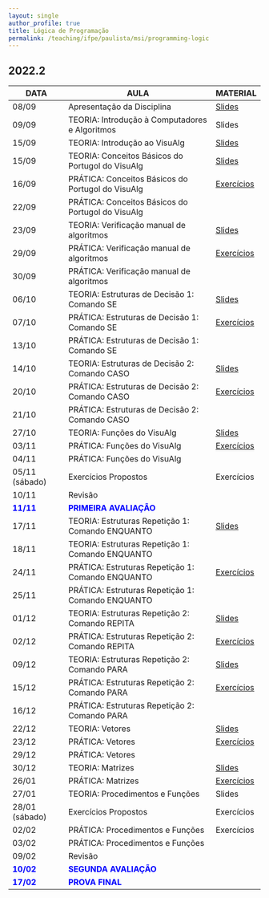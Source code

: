 ```yaml
---
layout: single
author_profile: true
title: Lógica de Programação
permalink: /teaching/ifpe/paulista/msi/programming-logic
---
```


## 2022.2

|DATA|AULA|MATERIAL|
|---|---|---|
| 08/09 | Apresentação da Disciplina | <a href="https://docs.google.com/presentation/d/18FQ3UwPHOQdMvuvYS5ggZwi3n4gtjPp6R8dQkzkSBr8/edit?usp=sharing" target="_blank">Slides</a> | 
| 09/09 | TEORIA: Introdução à Computadores e Algoritmos | Slides |
| 15/09 | TEORIA: Introdução ao VisuAlg | <a href="https://docs.google.com/presentation/d/1aW3oeOsn6qPJfABxXj9qfJ0bnWxTXOVrTPVlhw4_Feg/edit?usp=sharing" target="_blank">Slides</a> |
| 15/09 | TEORIA: Conceitos Básicos do Portugol do VisuAlg | <a href="https://docs.google.com/presentation/d/1ojOXZ04oMSmA-Rw7EduQ-3S2Egb37XnuTtHpV_RbwLk/edit?usp=sharing" target="_blank">Slides</a> | 
| 16/09 | PRÁTICA: Conceitos Básicos do Portugol do VisuAlg | <a href="https://docs.google.com/document/d/1TKr65dzY0rxxiWUfqjU2ntbYDhQU8gg7QgpO0vU9p2k/edit?usp=sharing" target="_blank">Exercícios</a> |
| 22/09 | PRÁTICA: Conceitos Básicos do Portugol do VisuAlg |  | 
| 23/09 | TEORIA: Verificação manual de algoritmos | <a href="https://docs.google.com/presentation/d/1QhdbQwSr-grEsDHtI3jcdAfGcTPXJOmG9tzVFz2r7GE/edit?usp=sharing" target="_blank">Slides</a> |
| 29/09 | PRÁTICA: Verificação manual de algoritmos | <a href="https://docs.google.com/document/d/1IMwBTg99Cejilfo_Guo81wDLKqBYzwNLLOGj-f0hafQ/edit?usp=sharing" target="_blank">Exercícios</a> | 
| 30/09 | PRÁTICA: Verificação manual de algoritmos |  | 
| 06/10 | TEORIA: Estruturas de Decisão 1: Comando SE | <a href="https://docs.google.com/presentation/d/1KAITF-Yu2SAry-wKvV3Mgq-eo-Q6DCz9_0fzw4JRKyY/edit?usp=sharing" target="_blank">Slides</a> | 
| 07/10 | PRÁTICA: Estruturas de Decisão 1: Comando SE | <a href="https://docs.google.com/document/d/1FPNaqtfKRsexy9JuA6d0X4ZTwh3vHI-2y19uQjUzZQU/edit?usp=sharing" target="_blank">Exercícios |
| 13/10 | PRÁTICA: Estruturas de Decisão 1: Comando SE |  | 
| 14/10 | TEORIA: Estruturas de Decisão 2: Comando CASO | <a href="https://docs.google.com/presentation/d/1pnIGib2EMt-VDv0feVEqLG7gaa30eMtdQ8V2N1drVRo/edit?usp=sharing" target="_blank">Slides</a> |
| 20/10 | PRÁTICA: Estruturas de Decisão 2: Comando CASO | <a href="https://docs.google.com/document/d/1oFTku4YPBajk6qVDv-JRx0P4zZ9PAhPBkKCvScP1dJ4/edit?usp=sharing" target="_blank">Exercícios</a> |
| 21/10 | PRÁTICA: Estruturas de Decisão 2: Comando CASO | |
| 27/10 | TEORIA: Funções do VisuAlg | <a href="https://docs.google.com/presentation/d/1i3PGkPlFiSa3crsFmM0CIMQrFQHdGQAS_eAmI5VHEn8/edit?usp=sharing" target="_blank">Slides</a> |
| 03/11 | PRÁTICA: Funções do VisuAlg | <a href="https://docs.google.com/document/d/1CXLKOoF-0WzgxvUMB6c018681GCSaOUJTFqvYzMziv0/edit?usp=sharing" target="_blank">Exercícios</a> |
| 04/11 | PRÁTICA: Funções do VisuAlg | |
| 05/11 (sábado) | Exercícios Propostos | Exercícios |
| 10/11 | Revisão | |
| <span style="color:blue">**11/11**</span> | <span style="color:blue">**PRIMEIRA AVALIAÇÃO**</span> | |
| 17/11 | TEORIA: Estruturas Repetição 1: Comando ENQUANTO | <a href="https://docs.google.com/presentation/d/1_XUztMbHM-qNFbUmp6AIqimFxt8gDemnUmeY68zjUyk/edit?usp=sharing" target="_blank">Slides</a> |
| 18/11 | TEORIA: Estruturas Repetição 1: Comando ENQUANTO |  |
| 24/11 | PRÁTICA: Estruturas Repetição 1: Comando ENQUANTO | <a href="https://docs.google.com/document/d/1-0BrwWtKxLcjLdGzWbtvz-zVSvxtKyyX8a8PS7yujys/edit?usp=sharing" target="_blank">Exercícios</a> | 
| 25/11 | PRÁTICA: Estruturas Repetição 1: Comando ENQUANTO |  | 
| 01/12 | TEORIA: Estruturas Repetição 2: Comando REPITA | <a href="https://docs.google.com/presentation/d/1CXI_eC0S5ybqm7PslRU-3ZjAKHf5sfUaAM-vOgW7i4Y/edit?usp=sharing" target="_blank">Slides</a> |
| 02/12 | PRÁTICA: Estruturas Repetição 2: Comando REPITA | <a href="https://docs.google.com/document/d/1X1fQ5BQtBeY2u5K53I42yd4thIaMKdGktUnmSNGIQFA/edit?usp=sharing" target="_blank">Exercícios</a> |
| 09/12 | TEORIA: Estruturas Repetição 2: Comando PARA | <a href="https://docs.google.com/presentation/d/1h9Jf35w9ZSUtT02XQKkcOOHyYjuMwCAVYCmFeMPUCoc/edit?usp=sharing" target="_blank">Slides</a> |
| 15/12 | PRÁTICA: Estruturas Repetição 2: Comando PARA | <a href="https://docs.google.com/document/d/1vvu9PmXHlKcPojZzpceQoq5c_nj4OtAdbLJQHSnQX0s/edit?usp=sharing" target="_blank">Exercícios</a> | 
| 16/12 | PRÁTICA: Estruturas Repetição 2: Comando PARA |  | 
| 22/12 | TEORIA: Vetores | <a href="https://docs.google.com/presentation/d/1kgp4cofyENJFw_bqkyJgOFLcc0tYk1OJX6mafww57Sw/edit?usp=sharing" target="_blank">Slides</a> |
| 23/12 | PRÁTICA: Vetores | <a href="https://docs.google.com/document/d/1HlI583ulgBCGjOuvdHzKaePSh83vInUbG8U4LxKgBPc/edit?usp=sharing" target="_blank">Exercícios</a> |
| 29/12 | PRÁTICA: Vetores |  | 
| 30/12 | TEORIA: Matrizes | <a href="https://docs.google.com/presentation/d/1JCJxdAJs3bvDUQ5D5Rhm4EDFiotzl8G0PgTe8jJaabg/edit?usp=sharing" target="_blank">Slides</a> | 
| 26/01 | PRÁTICA: Matrizes | <a href="https://docs.google.com/document/d/1wmnGDoGGqpyvp_Sj9MtEJ0zJ3P3fUjYcsRn1PC2zBhU/edit?usp=sharing" target="_blank">Exercícios</a> |
| 27/01 | TEORIA: Procedimentos e Funções | Slides |
| 28/01 (sábado) | Exercícios Propostos | Exercícios | 
| 02/02 | PRÁTICA: Procedimentos e Funções | Exercícios | 
| 03/02 | PRÁTICA: Procedimentos e Funções | |
| 09/02 | Revisão | | 
| <span style="color:blue">**10/02**</span> | <span style="color:blue">**SEGUNDA AVALIAÇÃO**</span> | | 
| <span style="color:blue">**17/02**</span> | <span style="color:blue">**PROVA FINAL**</span> | |
